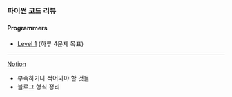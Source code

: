 ### 파이썬 코드 리뷰

#### Programmers
 - [Level 1](https://github.com/KimJinHye0n/python/tree/master/Programmaers/Level1) (하루 4문제 목표)
 
-----

[Notion](https://www.notion.so/11c265f978a84907859db95f1185dd9b)
 - 부족하거나 적어놔야 할 것들
 - 블로그 형식 정리 
